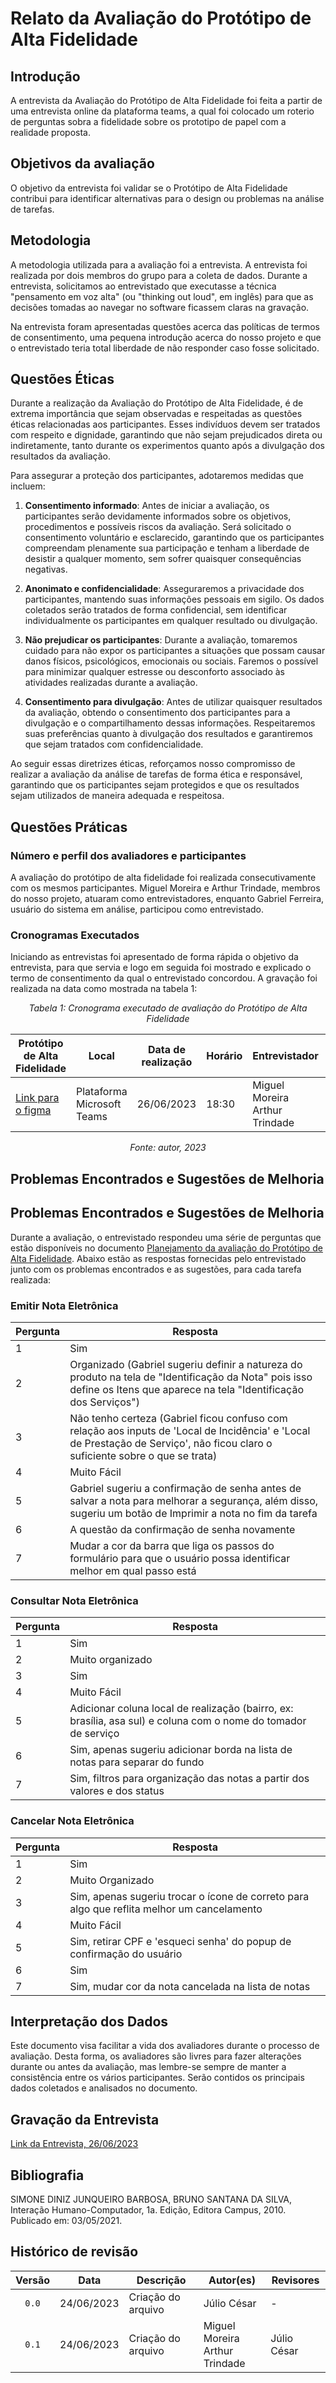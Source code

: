 # Relato da Avaliação do Protótipo de Alta Fidelidade

## Introdução

A entrevista da Avaliação do Protótipo de Alta Fidelidade foi feita a partir de uma entrevista online da plataforma teams, a qual foi colocado um roterio de perguntas sobra a fidelidade sobre os prototipo de papel com a realidade proposta.

## Objetivos da avaliação

O objetivo da entrevista foi validar se o Protótipo de Alta Fidelidade contribui para identificar alternativas para o design ou problemas na análise de tarefas.

## Metodologia

A metodologia utilizada para a avaliação foi a entrevista. A entrevista foi realizada por dois membros do grupo para a coleta de dados. Durante a entrevista, solicitamos ao entrevistado que executasse a técnica "pensamento em voz alta" (ou "thinking out loud", em inglês) para que as decisões tomadas ao navegar no software ficassem claras na gravação.

Na entrevista foram apresentadas questões acerca das políticas de termos de consentimento, uma pequena introdução acerca do nosso projeto e que o entrevistado teria total liberdade de não responder caso fosse solicitado.

## Questões Éticas

Durante a realização da Avaliação do Protótipo de Alta Fidelidade, é de extrema importância que sejam observadas e respeitadas as questões éticas relacionadas aos participantes. Esses indivíduos devem ser tratados com respeito e dignidade, garantindo que não sejam prejudicados direta ou indiretamente, tanto durante os experimentos quanto após a divulgação dos resultados da avaliação.

Para assegurar a proteção dos participantes, adotaremos medidas que incluem:

1. **Consentimento informado**: Antes de iniciar a avaliação, os participantes serão devidamente informados sobre os objetivos, procedimentos e possíveis riscos da avaliação. Será solicitado o consentimento voluntário e esclarecido, garantindo que os participantes compreendam plenamente sua participação e tenham a liberdade de desistir a qualquer momento, sem sofrer quaisquer consequências negativas.

2. **Anonimato e confidencialidade**: Asseguraremos a privacidade dos participantes, mantendo suas informações pessoais em sigilo. Os dados coletados serão tratados de forma confidencial, sem identificar individualmente os participantes em qualquer resultado ou divulgação.

3. **Não prejudicar os participantes**: Durante a avaliação, tomaremos cuidado para não expor os participantes a situações que possam causar danos físicos, psicológicos, emocionais ou sociais. Faremos o possível para minimizar qualquer estresse ou desconforto associado às atividades realizadas durante a avaliação.

4. **Consentimento para divulgação**: Antes de utilizar quaisquer resultados da avaliação, obtendo o consentimento dos participantes para a divulgação e o compartilhamento dessas informações. Respeitaremos suas preferências quanto à divulgação dos resultados e garantiremos que sejam tratados com confidencialidade.

Ao seguir essas diretrizes éticas, reforçamos nosso compromisso de realizar a avaliação da análise de tarefas de forma ética e responsável, garantindo que os participantes sejam protegidos e que os resultados sejam utilizados de maneira adequada e respeitosa.

## Questões Práticas
### Número e perfil dos avaliadores e participantes

A avaliação do protótipo de alta fidelidade foi realizada consecutivamente com os mesmos participantes. Miguel Moreira e Arthur Trindade, membros do nosso projeto, atuaram como entrevistadores, enquanto Gabriel Ferreira, usuário do sistema em análise, participou como entrevistado.

### Cronogramas Executados

Iniciando as entrevistas foi apresentado de forma rápida o objetivo da entrevista, para que servia e logo em seguida foi mostrado e explicado o termo de consentimento da qual o entrevistado concordou. A gravação foi realizada na data como mostrada na tabela 1:

<center>

*Tabela 1: Cronograma executado de avaliação do Protótipo de Alta Fidelidade*

|Protótipo de Alta Fidelidade                                                                                        | Local                      | Data de realização | Horário | Entrevistador    | Entrevistado |
| -------------------------------------------------------------------------------------------------------------------- | -------------------------- | ------------------ | ------- | ---------------- | --- |
| [Link para o figma](https://www.figma.com/proto/PphMCpvX1raQ2skyMnUryY/IssNet?embed_host=figma&kind=&node-id=14-59&page-id=1%3A2&scaling=min-zoom&starting-point-node-id=14%3A59&type=design) | Plataforma Microsoft Teams | 26/06/2023         | 18:30   | Miguel Moreira<br>Arthur Trindade   | Gabriel Ferreira|

*Fonte: autor, 2023*

</center>

## Problemas Encontrados e Sugestões de Melhoria

## Problemas Encontrados e Sugestões de Melhoria

Durante a avaliação, o entrevistado respondeu uma série de perguntas que estão disponíveis no documento [Planejamento da avaliação do Protótipo de Alta Fidelidade](./plan_avaliacao_altafidelidade.md). Abaixo estão as respostas fornecidas pelo entrevistado junto com os problemas encontrados e as sugestões, para cada tarefa realizada:

### Emitir Nota Eletrônica

| Pergunta | Resposta |
|----------|----------|
| 1        | Sim      |
| 2        | Organizado (Gabriel sugeriu definir a natureza do produto na tela de "Identificação da Nota" pois isso define os Itens que aparece na tela "Identificação dos Serviços") |
| 3        | Não tenho certeza (Gabriel ficou confuso com relação aos inputs de 'Local de Incidência' e 'Local de Prestação de Serviço', não ficou claro o suficiente sobre o que se trata) |
| 4        | Muito Fácil |
| 5        | Gabriel sugeriu a confirmação de senha antes de salvar a nota para melhorar a segurança, além disso, sugeriu um botão de Imprimir a nota no fim da tarefa |
| 6        | A questão da confirmação de senha novamente |
| 7        | Mudar a cor da barra que liga os passos do formulário para que o usuário possa identificar melhor em qual passo está |

### Consultar Nota Eletrônica

| Pergunta | Resposta |
|----------|----------|
| 1        | Sim      |
| 2        | Muito organizado |
| 3        | Sim      |
| 4        | Muito Fácil |
| 5        | Adicionar coluna local de realização (bairro, ex: brasília, asa sul) e coluna com o nome do tomador de serviço |
| 6        | Sim, apenas sugeriu adicionar borda na lista de notas para separar do fundo |
| 7        | Sim, filtros para organização das notas a partir dos valores e dos status |

### Cancelar Nota Eletrônica

| Pergunta | Resposta |
|----------|----------|
| 1        | Sim      |
| 2        | Muito Organizado |
| 3        | Sim, apenas sugeriu trocar o ícone de correto para algo que reflita melhor um cancelamento |
| 4        | Muito Fácil |
| 5        | Sim, retirar CPF e 'esqueci senha' do popup de confirmação do usuário |
| 6        | Sim      |
| 7        | Sim, mudar cor da nota cancelada na lista de notas |


## Interpretação dos Dados

Este documento visa facilitar a vida dos avaliadores durante o processo de avaliação. Desta forma, os avaliadores são livres para fazer alterações durante ou antes da avaliação, mas lembre-se sempre de manter a consistência entre os vários participantes. Serão contidos os principais dados coletados e analisados no documento.

## Gravação da Entrevista

[Link da Entrevista, 26/06/2023](https://youtu.be/2bN74BVEi0E)


<!-- ## Referências -->
<!-- FONTES CITADAS UTILIZADAS PARA EMBASAR O TEXTO. REMOVER CASO NÃO HOUVER  -->

## Bibliografia
<!-- FONTES CONSULTADAS DURANTE A ELABORAÇÃO DO TEXTO, CITADAS OU NÃO. REMOVER CASO NÃO HOUVER -->
SIMONE DINIZ JUNQUEIRO BARBOSA, BRUNO SANTANA DA SILVA, Interação Humano-Computador, 1a.
Edição, Editora Campus, 2010. Publicado em: 03/05/2021.

## Histórico de revisão

| Versão     | Data        | Descrição                                 | Autor(es)       | Revisores       |
| :--------: | :---------: | ----------------------------------------- | --------------- | --------------- |
| `0.0`      | 24/06/2023  | Criação do arquivo                        | Júlio César     | - |
| `0.1`      | 24/06/2023  | Criação do arquivo                        | Miguel Moreira<br>Arthur Trindade    | Júlio César |
